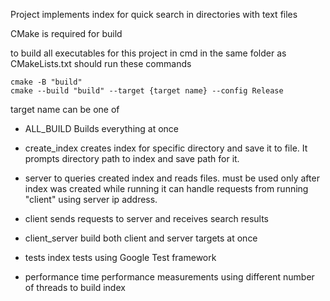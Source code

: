 Project implements index for quick search in directories with text files

CMake is required for build

to build all executables for this project in cmd in the same folder as CMakeLists.txt should run these commands

```
cmake -B "build"
cmake --build "build" --target {target name} --config Release
```

target name can be one of

  * ALL_BUILD
Builds everything at once

  * create_index
creates index for specific directory and save it to file.
It prompts directory path to index and save path for it.

  * server
to queries created index and reads files.
must be used only after index was created 
while running it can handle requests from running "client" using server ip address.

  * client
sends requests to server and receives search results

  * client_server
build both client and server targets at once

  * tests
index tests using Google Test framework

  * performance
time performance measurements using different number of threads to build index
